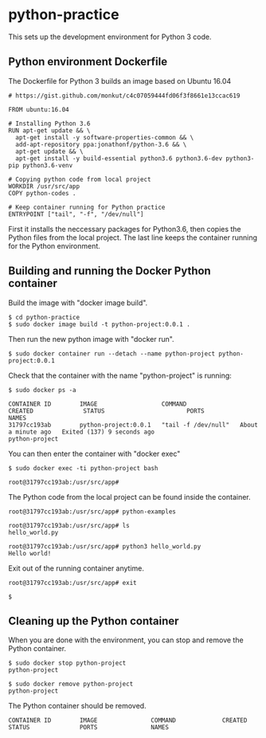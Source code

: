 # python-practice

This sets up the development environment for Python 3 code.

## Python environment Dockerfile

The Dockerfile for Python 3 builds an image based on Ubuntu 16.04

```
# https://gist.github.com/monkut/c4c07059444fd06f3f8661e13ccac619

FROM ubuntu:16.04

# Installing Python 3.6
RUN apt-get update && \
  apt-get install -y software-properties-common && \
  add-apt-repository ppa:jonathonf/python-3.6 && \
  apt-get update && \
  apt-get install -y build-essential python3.6 python3.6-dev python3-pip python3.6-venv

# Copying python code from local project
WORKDIR /usr/src/app
COPY python-codes .

# Keep container running for Python practice
ENTRYPOINT ["tail", "-f", "/dev/null"]

```

First it installs the neccessary packages for Python3.6, then copies the Python files from the local project.  The last line keeps the container running for the Python environment.

## Building and running the Docker Python container

Build the image with "docker image build".

```
$ cd python-practice
$ sudo docker image build -t python-project:0.0.1 .
```

Then run the new python image with "docker run".

```
$ sudo docker container run --detach --name python-project python-project:0.0.1
```

Check that the container with the name "python-project" is running:

```
$ sudo docker ps -a

CONTAINER ID        IMAGE                  COMMAND               CREATED              STATUS                       PORTS               NAMES
31797cc193ab        python-project:0.0.1   "tail -f /dev/null"   About a minute ago   Exited (137) 9 seconds ago                       python-project

```

You can then enter the container with "docker exec"

```
$ sudo docker exec -ti python-project bash

root@31797cc193ab:/usr/src/app# 

```

The Python code from the local project can be found inside the container.

```
root@31797cc193ab:/usr/src/app# python-examples

root@31797cc193ab:/usr/src/app# ls
hello_world.py

root@31797cc193ab:/usr/src/app# python3 hello_world.py
Hello world!

```

Exit out of the running container anytime.

```
root@31797cc193ab:/usr/src/app# exit

$ 

```

## Cleaning up the Python container

When you are done with the environment, you can stop and remove the Python container.

```
$ sudo docker stop python-project
python-project

$ sudo docker remove python-project
python-project

```

The Python container should be removed.

```
CONTAINER ID        IMAGE               COMMAND             CREATED             STATUS              PORTS               NAMES

```